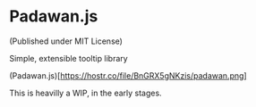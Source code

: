Padawan.js
==========
(Published under MIT License)

Simple, extensible tooltip library

(Padawan.js)[https://hostr.co/file/BnGRX5gNKzis/padawan.png]

This is heavilly a WIP, in the early stages.
